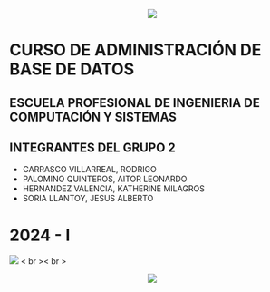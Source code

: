 <p align="center">
  <img src="https://user-images.githubusercontent.com/73097560/115834477-dbab4500-a447-11eb-908a-139a6edaec5c.gif">
</p>

# CURSO DE ADMINISTRACIÓN DE BASE DE DATOS

## ESCUELA PROFESIONAL DE INGENIERIA DE COMPUTACIÓN Y SISTEMAS


## INTEGRANTES DEL GRUPO 2

-  CARRASCO VILLARREAL, RODRIGO
-  PALOMINO QUINTEROS, AITOR LEONARDO
-  HERNANDEZ VALENCIA, KATHERINE MILAGROS
-  SORIA LLANTOY, JESUS ALBERTO


# 2024 - I



<img  src = "https://github.com/Anmol-Baranwal/Cool-GIFs-For-GitHub/assets/74038190/3b4607a1-1cc6-41f1-926f-892ae880e7a5"  ancho = "500" >
< br >< br >


<p align="center">
  <img src="https://user-images.githubusercontent.com/73097560/115834477-dbab4500-a447-11eb-908a-139a6edaec5c.gif">
</p>